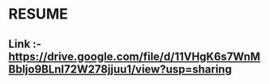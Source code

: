 # RESUME

## Link :-  https://drive.google.com/file/d/11VHgK6s7WnMBbljo9BLnI72W278jjuu1/view?usp=sharing
